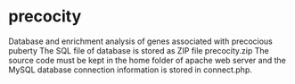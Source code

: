 # precocity
Database and enrichment analysis of genes associated with precocious puberty
The SQL file of database is stored as ZIP file precocity.zip
The source code must be kept in the home folder of apache web server and the MySQL database connection information is stored in connect.php.
